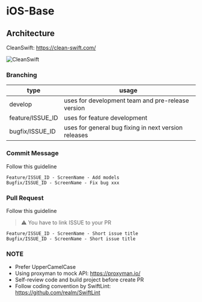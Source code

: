 # iOS-Base

## Architecture
CleanSwift: https://clean-swift.com/

![CleanSwift](https://user-images.githubusercontent.com/23242146/135713020-eeb40f03-fd05-4fd0-b77f-0d2639f6ef9b.png)

### Branching
|type|usage|
|--|--|
|develop|uses for development team and pre-release version|
|feature/ISSUE_ID|uses for feature development|
|bugfix/ISSUE_ID|uses for general bug fixing in next version releases|

### Commit Message
Follow this guideline

```
Feature/ISSUE_ID - ScreenName - Add models
Bugfix/ISSUE_ID - ScreenName - Fix bug xxx
```

### Pull Request
Follow this guideline
> :warning: You have to link ISSUE to your PR
```
Feature/ISSUE_ID - ScreenName - Short issue title
Bugfix/ISSUE_ID - ScreenName - Short issue title
```

### NOTE
- Prefer UpperCamelCase
- Using proxyman to mock API: https://proxyman.io/
- Self-review code and build project before create PR
- Follow coding convention by SwiftLint: https://github.com/realm/SwiftLint 
